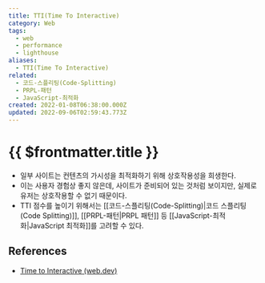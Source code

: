 ```yaml
---
title: TTI(Time To Interactive)
category: Web
tags:
  - web
  - performance
  - lighthouse
aliases:
  - TTI(Time To Interactive)
related:
  - 코드-스플리팅(Code-Splitting)
  - PRPL-패턴
  - JavaScript-최적화
created: 2022-01-08T06:38:00.000Z
updated: 2022-09-06T02:59:43.773Z
---
```


# {{ $frontmatter.title }}

- 일부 사이트는 컨텐츠의 가시성을 최적화하기 위해 상호작용성을 희생한다.
- 이는 사용자 경험상 좋지 않은데, 사이트가 준비되어 있는 것처럼 보이지만, 실제로 유저는 상호작용할 수 없기 때문이다.
- TTI 점수를 높이기 위해서는 [[코드-스플리팅(Code-Splitting)|코드 스플리팅(Code Splitting)]], [[PRPL-패턴|PRPL 패턴]] 등 [[JavaScript-최적화|JavaScript 최적화]]를 고려할 수 있다.

## References

- [Time to Interactive (web.dev)](https://web.dev/interactive/)
